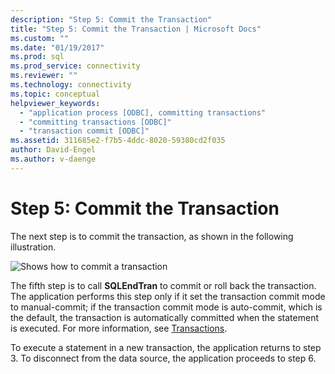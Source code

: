 ```yaml
---
description: "Step 5: Commit the Transaction"
title: "Step 5: Commit the Transaction | Microsoft Docs"
ms.custom: ""
ms.date: "01/19/2017"
ms.prod: sql
ms.prod_service: connectivity
ms.reviewer: ""
ms.technology: connectivity
ms.topic: conceptual
helpviewer_keywords: 
  - "application process [ODBC], committing transactions"
  - "committing transactions [ODBC]"
  - "transaction commit [ODBC]"
ms.assetid: 311685e2-f7b5-4ddc-8020-59380cd2f035
author: David-Engel
ms.author: v-daenge
---
```

# Step 5: Commit the Transaction
The next step is to commit the transaction, as shown in the following illustration.  
  
 ![Shows how to commit a transaction](../../../odbc/reference/develop-app/media/pr16.gif "pr16")  
  
 The fifth step is to call **SQLEndTran** to commit or roll back the transaction. The application performs this step only if it set the transaction commit mode to manual-commit; if the transaction commit mode is auto-commit, which is the default, the transaction is automatically committed when the statement is executed. For more information, see [Transactions](../../../odbc/reference/develop-app/transactions-odbc.md).  
  
 To execute a statement in a new transaction, the application returns to step 3. To disconnect from the data source, the application proceeds to step 6.
